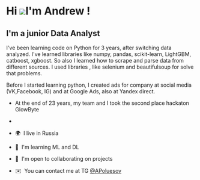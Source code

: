 Hi ![](https://user-images.githubusercontent.com/18350557/176309783-0785949b-9127-417c-8b55-ab5a4333674e.gif)I'm Andrew !
======================================================================================================================================

I'm a junior Data Analyst
-------------------------

I've been learning code on Python for 3 years, after switching data analyzed. I've learned libraries like numpy, pandas, scikit-learn, LightGBM, catboost, xgboost. So also I learned how to scrape and parse data from different sources. I used libraries , like selenium and beautifulsoup for solve that problems.

Before I started learning python, I created ads for company at social media (VK,Facebook, IG) and at Google Ads, also  at Yandex direct.

* At the end of 23 years, my team and I took the second place hackaton GlowByte
* 



*   🌍  I live in Russia
*   🧠  I'm learning ML and DL
*   🤝  I'm open to collaborating on projects
*   ✉️  You can contact me at TG [@APoluesov](https://t.me/APoluesov)
